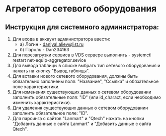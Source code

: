 # Агрегатор сетевого оборудования
## Инструкция для системного администратора:
1) Для входа в аккаунт администратора ввести: 
    - а) Логин - daniyal.aliev@list.ru
    - б) Пароль - Dan234163
2) Для перезагрузки сервиса в VDS сервере выполнить - systemctl restart net-equip-aggregator.sevice
3) Для вывода таблицы в списке выбрать тип сетевого оборудования и нажать на кнопку "Вывод таблицы".
4) Для вставки нового сетевого оборудования, должны быть обязательно заполнены поля: "Название", "Ссылка" и обязательное поле характеристики.
5) Для изменения существующих данных о сетевом оборудовании заполнить обязательные поля: "ID" (или id_charact, если необходимо изменить характеристики).
6) Для удаления существующих данных о сетевом оборудовании заполнить обязательное поле: "ID".
7) Для парсинга с сайтов "Lanmart" и "Qtech" нажать на кнопки "Добавить данные с сайта Lanmart" и "Добавить данные с сайта Qtech".
